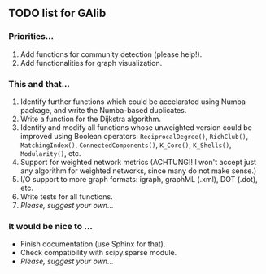 ## TODO list for GAlib


### Priorities...

1. Add functions for community detection (please help!).
2. Add functionalities for graph visualization.


### This and that...

1. Identify further functions which could be accelarated using Numba package, and write the Numba-based duplicates.
2. Write a function for the Dijkstra algorithm.
3. Identify and modify all functions whose unweighted version could be improved using Boolean operators: ``ReciprocalDegree()``, ``RichClub()``, ``MatchingIndex()``, ``ConnectedComponents()``, ``K_Core()``, ``K_Shells()``, ``Modularity()``, etc.
4. Support for weighted network metrics (ACHTUNG!! I won't accept just any algorithm for weighted networks, since many do not make sense.)
5. I/O support to more graph formats: igraph, graphML (.xml), DOT (.dot), etc. 
6. Write tests for all functions.
7. *Please, suggest your own…*


### It would be nice to ...

* Finish documentation (use Sphinx for that).
* Check compatibility with scipy.sparse module.
* *Please, suggest your own…*

